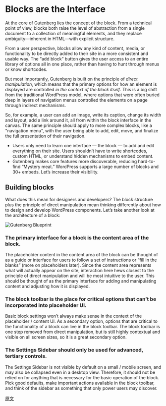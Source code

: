 # Blocks are the Interface

At the core of Gutenberg lies the concept of the block. From a technical point of view, blocks both raise the level of abstraction from a single document to a collection of meaningful elements, and they replace ambiguity—inherent in HTML—with explicit structure.

From a user perspective, blocks allow any kind of content, media, or functionality to be directly added to their site in a more consistent and usable way. The “add block” button gives the user access to an entire library of options all in one place, rather than having to hunt through menus or know shortcodes.

But most importantly, Gutenberg is built on the principle of _direct manipulation_, which means that the primary options for how an element is displayed are controlled _in the context of the block itself_. This is a big shift from the traditional WordPress model, where options that were often buried deep in layers of navigation menus controlled the elements on a page through indirect mechanisms.

So, for example, a user can add an image, write its caption, change its width and layout, add a link around it, all from within the block interface in the canvas. The same principle should apply to more complex blocks, like a "navigation menu", with the user being able to add, edit, move, and finalize the full presentation of their navigation.

-   Users only need to learn one interface — the block — to add and edit everything on their site. Users shouldn’t have to write shortcodes, custom HTML, or understand hidden mechanisms to embed content.
-   Gutenberg makes core features more discoverable, reducing hard-to-find “Mystery meat.” WordPress supports a large number of blocks and 30+ embeds. Let’s increase their visibility.

## Building blocks

What does this mean for designers and developers? The block structure plus the principle of direct manipulation mean thinking differently about how to design and develop WordPress components. Let’s take another look at the architecture of a block:

![Gutenberg Blueprint](https://cldup.com/LQrPNubkJY.png)

### The primary interface for a block is the content area of the block.

The placeholder content in the content area of the block can be thought of as a guide or interface for users to follow a set of instructions or “fill in the blanks” (more on placeholders later). Since the content area represents what will actually appear on the site, interaction here hews closest to the principle of direct manipulation and will be most intuitive to the user. This should be thought of as the primary interface for adding and manipulating content and adjusting how it is displayed.

### The block toolbar is the place for critical options that can’t be incorporated into placeholder UI.

Basic block settings won’t always make sense in the context of the placeholder / content UI. As a secondary option, options that are critical to the functionality of a block can live in the block toolbar. The block toolbar is one step removed from direct manipulation, but is still highly contextual and visible on all screen sizes, so it is a great secondary option.

### The Settings Sidebar should only be used for advanced, tertiary controls.

The Settings Sidebar is not visible by default on a small / mobile screen, and may also be collapsed even in a desktop view. Therefore, it should not be relied on for anything that is necessary for the basic operation of the block. Pick good defaults, make important actions available in the block toolbar, and think of the sidebar as something that only power users may discover.

[原文](https://github.com/WordPress/gutenberg/blob/master/docs/contributors/principles/the-block.md)